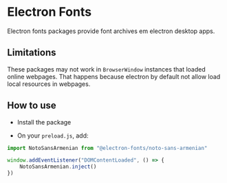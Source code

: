 # Electron Fonts

Electron fonts packages provide font archives em electron desktop apps.

## Limitations

These packages may not work in `BrowserWindow` instances that loaded online webpages. That happens because electron by default not allow load local resources in webpages.

## How to use

* Install the package

* On your `preload.js`, add:

```ts
import NotoSansArmenian from "@electron-fonts/noto-sans-armenian"

window.addEventListener("DOMContentLoaded", () => {
    NotoSansArmenian.inject()
})
```